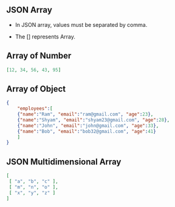 ## JSON Array

- In JSON array, values must be separated by comma.

- The [] represents Array.

## Array of Number

```json
[12, 34, 56, 43, 95]
```

## Array of Object 

```json
{
    "employees":[    
    {"name":"Ram", "email":"ram@gmail.com", "age":23},    
    {"name":"Shyam", "email":"shyam23@gmail.com", "age":28},  
    {"name":"John", "email":"john@gmail.com", "age":33},    
    {"name":"Bob", "email":"bob32@gmail.com", "age":41}   
    ]
}  
```

## JSON Multidimensional Array

```json
[
 [ "a", "b", "c" ],
 [ "m", "n", "o" ],
 [ "x", "y", "z" ]
]
```